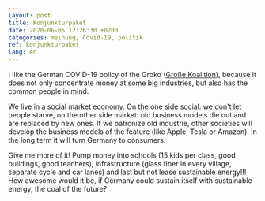 ```yaml
---
layout: post
title: Konjunkturpaket
date: 2020-06-05 12:26:30 +0200
categories: meinung, Covid-19, politik
ref: konjunkturpaket
lang: en
---
```


I like the German COVID-19 policy of the Groko ([Große
Koalition](https://de.wikipedia.org/wiki/Gro%C3%9Fe_Koalition#GroKo)), because
it does not only concentrate money at some big industries, but also has the
common people in mind.

We live in a social market economy. On the one side social: we don't let
people starve, on the other side market: old business models die out and are
replaced by new ones. If we patronize old industrie, other societies will
develop the business models of the feature (like Apple, Tesla or Amazon). In the
long term it will turn Germany to consumers.

Give me more of it! Pump money into schools (15 kids per class, good buildings,
good teachers), infrastructure (glass fiber in every village, separate cycle and
car lanes) and last but not lease sustainable energy!!! How awesome would it be,
if Germany could sustain itself with sustainable energy, the coal of the future?
